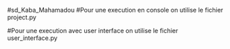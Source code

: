 #sd_Kaba_Mahamadou
#Pour une execution en console on utilise le fichier project.py

#Pour une execution avec user interface on utilise le fichier user_interface.py

